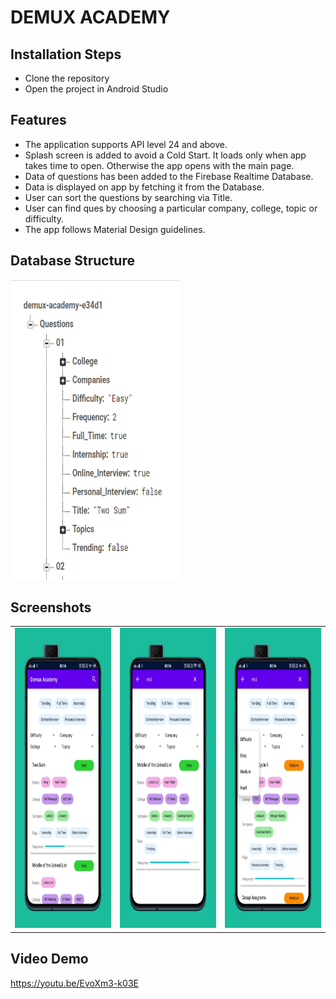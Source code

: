 # DEMUX ACADEMY

## Installation Steps

 * Clone the repository
 * Open the project in Android Studio

## Features

* The application supports API level 24 and above.
* Splash screen is added to avoid a Cold Start. It loads only when app takes time to open. Otherwise the app opens with the main page.
* Data of questions has been added to the Firebase Realtime Database.
* Data is displayed on app by fetching it from the Database.
* User can sort the questions by searching via Title.
* User can find ques by choosing a particular company, college, topic or difficulty.
* The app follows Material Design guidelines.

## Database Structure

<img src="https://github.com/sanchi0204/Demux-App/blob/master/Screenshots/db.PNG" width=270 height=480>

## Screenshots

<table>   
  <tr>
    <td><img src="https://github.com/sanchi0204/Demux-App/blob/master/Screenshots/1.jpeg" width=270 height=480></td>
    <td><img src="https://github.com/sanchi0204/Demux-App/blob/master/Screenshots/2.jpeg" width=270 height=480></td>
    <td><img src="https://github.com/sanchi0204/Demux-App/blob/master/Screenshots/3.jpeg" width=270 height=480></td>
  </tr>
 </table>

## Video Demo
https://youtu.be/EvoXm3-k03E

